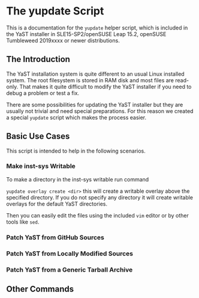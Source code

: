# The yupdate Script

This is a documentation for the `yupdate` helper script,
which is included in the YaST installer in SLE15-SP2/openSUSE
Leap 15.2, openSUSE Tumbleweed 2019xxxx or newer distributions.

## The Introduction

The YaST installation system is quite different to an
usual Linux installed system. The root filesystem
is stored in RAM disk and most files are read-only.
That makes it quite difficult to modify the YaST installer
if you need to debug a problem or test a fix.

There are some possibilities for updating the YaST installer
but they are usually not trivial and need special preparations.
For this reason we created a special `yupdate` script which makes
the process easier.


## Basic Use Cases

This script is intended to help in the following scenarios.

### Make inst-sys Writable

To make a directory in the inst-sys writable run command

`yupdate overlay create <dir>` this will create a writable overlay
above the specified directory. If you do not specify any directory
it will create writable overlays for the default YaST directories.

Then you can easily edit the files using the included `vim` editor
or by other tools like `sed`.

### Patch YaST from GitHub Sources

### Patch YaST from Locally Modified Sources

### Patch YaST from a Generic Tarball Archive


## Other Commands


